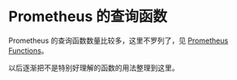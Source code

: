 # Prometheus 的查询函数

Prometheus 的查询函数数量比较多，这里不罗列了，见 [Prometheus Functions][1]。

以后逐渐把不是特别好理解的函数的用法整理到这里。

[1]: https://prometheus.io/docs/prometheus/latest/querying/functions/ "Prometheus Functions"

